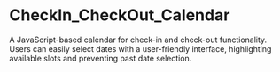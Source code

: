 # CheckIn_CheckOut_Calendar
A JavaScript-based calendar for check-in and check-out functionality. Users can easily select dates with a user-friendly interface, highlighting available slots and preventing past date selection.
